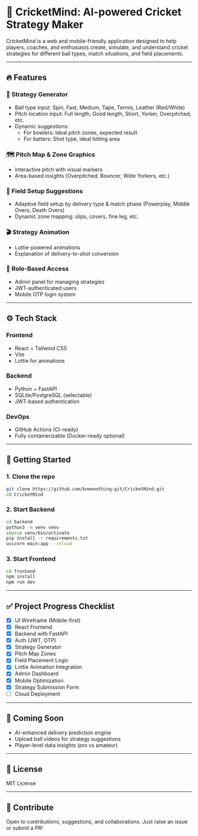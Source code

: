 # 🏏 CricketMind: AI-powered Cricket Strategy Maker

CricketMind is a web and mobile-friendly application designed to help players, coaches, and enthusiasts create, simulate, and understand cricket strategies for different ball types, match situations, and field placements.

---

## 🔥 Features

### 🧠 Strategy Generator
- Ball type input: Spin, Fast, Medium, Tape, Tennis, Leather (Red/White)
- Pitch location input: Full length, Good length, Short, Yorker, Overpitched, etc.
- Dynamic suggestions:
  - For bowlers: Ideal pitch zones, expected result
  - For batters: Shot type, ideal hitting area

### 🗺️ Pitch Map & Zone Graphics
- Interactive pitch with visual markers
- Area-based insights (Overpitched, Bouncer, Wide Yorkers, etc.)

### 🧤 Field Setup Suggestions
- Adaptive field setup by delivery type & match phase (Powerplay, Middle Overs, Death Overs)
- Dynamic zone mapping: slips, covers, fine leg, etc.

### 🎬 Strategy Animation
- Lottie-powered animations
- Explanation of delivery-to-shot conversion

### 🔐 Role-Based Access
- Admin panel for managing strategies
- JWT-authenticated users
- Mobile OTP login system

---

## ⚙️ Tech Stack

### Frontend
- React + Tailwind CSS
- Vite
- Lottie for animations

### Backend
- Python + FastAPI
- SQLite/PostgreSQL (selectable)
- JWT-based authentication

### DevOps
- GitHub Actions (CI-ready)
- Fully containerizable (Docker-ready optional)

---

## 🚀 Getting Started

### 1. Clone the repo
```bash
git clone https://github.com/knewnothing-git/CricketMind.git
cd CricketMind
```

### 2. Start Backend
```bash
cd backend
python3 -m venv venv
source venv/bin/activate
pip install -r requirements.txt
uvicorn main:app --reload
```

### 3. Start Frontend
```bash
cd frontend
npm install
npm run dev
```

---

## ✅ Project Progress Checklist

- [x] UI Wireframe (Mobile-first)
- [x] React Frontend
- [x] Backend with FastAPI
- [x] Auth (JWT, OTP)
- [x] Strategy Generator
- [x] Pitch Map Zones
- [x] Field Placement Logic
- [x] Lottie Animation Integration
- [x] Admin Dashboard
- [x] Mobile Optimization
- [x] Strategy Submission Form
- [ ] Cloud Deployment

---

## 🧪 Coming Soon
- AI-enhanced delivery prediction engine
- Upload ball videos for strategy suggestions
- Player-level data insights (pro vs amateur)

---

## 📄 License
MIT License

---

## 🙌 Contribute
Open to contributions, suggestions, and collaborations. Just raise an issue or submit a PR!

